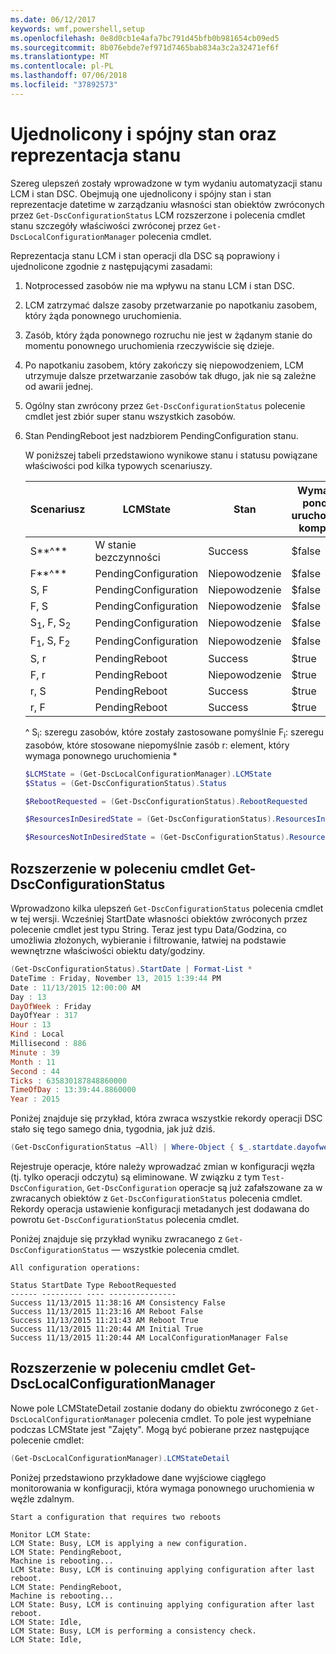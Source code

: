 ```yaml
---
ms.date: 06/12/2017
keywords: wmf,powershell,setup
ms.openlocfilehash: 0e8d0cb1e4afa7bc791d45bfb0b981654cb09ed5
ms.sourcegitcommit: 8b076ebde7ef971d7465bab834a3c2a32471ef6f
ms.translationtype: MT
ms.contentlocale: pl-PL
ms.lasthandoff: 07/06/2018
ms.locfileid: "37892573"
---
```

# <a name="unified-and-consistent-state-and-status-representation"></a>Ujednolicony i spójny stan oraz reprezentacja stanu

Szereg ulepszeń zostały wprowadzone w tym wydaniu automatyzacji stanu LCM i stan DSC. Obejmują one ujednolicony i spójny stan i stan reprezentacje datetime w zarządzaniu własności stan obiektów zwróconych przez `Get-DscConfigurationStatus` LCM rozszerzone i polecenia cmdlet stanu szczegóły właściwości zwróconej przez `Get-DscLocalConfigurationManager` polecenia cmdlet.

Reprezentacja stanu LCM i stan operacji dla DSC są poprawiony i ujednolicone zgodnie z następującymi zasadami:

1. Notprocessed zasobów nie ma wpływu na stanu LCM i stan DSC.
2. LCM zatrzymać dalsze zasoby przetwarzanie po napotkaniu zasobem, który żąda ponownego uruchomienia.
3. Zasób, który żąda ponownego rozruchu nie jest w żądanym stanie do momentu ponownego uruchomienia rzeczywiście się dzieje.
4. Po napotkaniu zasobem, który zakończy się niepowodzeniem, LCM utrzymuje dalsze przetwarzanie zasobów tak długo, jak nie są zależne od awarii jednej.
5. Ogólny stan zwrócony przez `Get-DscConfigurationStatus` polecenie cmdlet jest zbiór super stanu wszystkich zasobów.
6. Stan PendingReboot jest nadzbiorem PendingConfiguration stanu.

   W poniższej tabeli przedstawiono wynikowe stanu i statusu powiązane właściwości pod kilka typowych scenariuszy.

   | Scenariusz                    | LCMState       | Stan | Wymagane ponowne uruchomienie komputera  | ResourcesInDesiredState  | ResourcesNotInDesiredState |
   |---------------------------------|----------------------|------------|---------------|------------------------------|--------------------------------|
   | S**^**                          | W stanie bezczynności                 | Success    | $false        | S                            | $null                          |
   | F**^**                          | PendingConfiguration | Niepowodzenie    | $false        | $null                        | F                              |
   | S, F                             | PendingConfiguration | Niepowodzenie    | $false        | S                            | F                              |
   | F, S                             | PendingConfiguration | Niepowodzenie    | $false        | S                            | F                              |
   | S<sub>1</sub>, F, S<sub>2</sub> | PendingConfiguration | Niepowodzenie    | $false        | S<sub>1</sub>, S<sub>2</sub> | F                              |
   | F<sub>1</sub>, S, F<sub>2</sub> | PendingConfiguration | Niepowodzenie    | $false        | S                            | F<sub>1</sub>, F<sub>2</sub>   |
   | S, r                            | PendingReboot        | Success    | $true         | S                            | r                              |
   | F, r                            | PendingReboot        | Niepowodzenie    | $true         | $null                        | F, r                           |
   | r, S                            | PendingReboot        | Success    | $true         | $null                        | r                              |
   | r, F                            | PendingReboot        | Success    | $true         | $null                        | r                              |

   ^
   S<sub>i</sub>: szeregu zasobów, które zostały zastosowane pomyślnie F<sub>i</sub>: szeregu zasobów, które stosowane niepomyślnie zasób r: element, który wymaga ponownego uruchomienia \*

   ```powershell
   $LCMState = (Get-DscLocalConfigurationManager).LCMState
   $Status = (Get-DscConfigurationStatus).Status

   $RebootRequested = (Get-DscConfigurationStatus).RebootRequested

   $ResourcesInDesiredState = (Get-DscConfigurationStatus).ResourcesInDesiredState

   $ResourcesNotInDesiredState = (Get-DscConfigurationStatus).ResourcesNotInDesiredState
   ```

## <a name="enhancement-in-get-dscconfigurationstatus-cmdlet"></a>Rozszerzenie w poleceniu cmdlet Get-DscConfigurationStatus

Wprowadzono kilka ulepszeń `Get-DscConfigurationStatus` polecenia cmdlet w tej wersji. Wcześniej StartDate własności obiektów zwróconych przez polecenie cmdlet jest typu String. Teraz jest typu Data/Godzina, co umożliwia złożonych, wybieranie i filtrowanie, łatwiej na podstawie wewnętrzne właściwości obiektu daty/godziny.

```powershell
(Get-DscConfigurationStatus).StartDate | Format-List *
DateTime : Friday, November 13, 2015 1:39:44 PM
Date : 11/13/2015 12:00:00 AM
Day : 13
DayOfWeek : Friday
DayOfYear : 317
Hour : 13
Kind : Local
Millisecond : 886
Minute : 39
Month : 11
Second : 44
Ticks : 635830187848860000
TimeOfDay : 13:39:44.8860000
Year : 2015
```

Poniżej znajduje się przykład, która zwraca wszystkie rekordy operacji DSC stało się tego samego dnia, tygodnia, jak już dziś.

```powershell
(Get-DscConfigurationStatus –All) | Where-Object { $_.startdate.dayofweek -eq (Get-Date).DayOfWeek }
```

Rejestruje operacje, które należy wprowadzać zmian w konfiguracji węzła (tj. tylko operacji odczytu) są eliminowane. W związku z tym `Test-DscConfiguration`, `Get-DscConfiguration` operacje są już zafałszowane za w zwracanych obiektów z `Get-DscConfigurationStatus` polecenia cmdlet.
Rekordy operacja ustawienie konfiguracji metadanych jest dodawana do powrotu `Get-DscConfigurationStatus` polecenia cmdlet.

Poniżej znajduje się przykład wyniku zwracanego z `Get-DscConfigurationStatus` — wszystkie polecenia cmdlet.

```output
All configuration operations:

Status StartDate Type RebootRequested
------ --------- ---- ---------------
Success 11/13/2015 11:38:16 AM Consistency False
Success 11/13/2015 11:23:16 AM Reboot False
Success 11/13/2015 11:21:43 AM Reboot True
Success 11/13/2015 11:20:44 AM Initial True
Success 11/13/2015 11:20:44 AM LocalConfigurationManager False
```

## <a name="enhancement-in-get-dsclocalconfigurationmanager-cmdlet"></a>Rozszerzenie w poleceniu cmdlet Get-DscLocalConfigurationManager

Nowe pole LCMStateDetail zostanie dodany do obiektu zwróconego z `Get-DscLocalConfigurationManager` polecenia cmdlet. To pole jest wypełniane podczas LCMState jest "Zajęty". Mogą być pobierane przez następujące polecenie cmdlet:

```powershell
(Get-DscLocalConfigurationManager).LCMStateDetail
```

Poniżej przedstawiono przykładowe dane wyjściowe ciągłego monitorowania w konfiguracji, która wymaga ponownego uruchomienia w węźle zdalnym.

```output
Start a configuration that requires two reboots

Monitor LCM State:
LCM State: Busy, LCM is applying a new configuration.
LCM State: PendingReboot,
Machine is rebooting...
LCM State: Busy, LCM is continuing applying configuration after last reboot.
LCM State: PendingReboot,
Machine is rebooting...
LCM State: Busy, LCM is continuing applying configuration after last reboot.
LCM State: Idle,
LCM State: Busy, LCM is performing a consistency check.
LCM State: Idle,
```